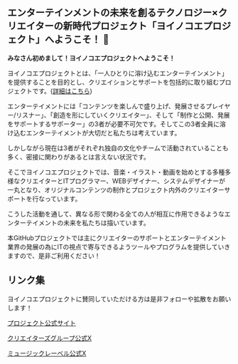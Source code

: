 ## エンターテインメントの未来を創るテクノロジー×クリエイターの新時代プロジェクト「ヨイノコエプロジェクト」へようこそ！ 👋

**みなさん初めまして！ヨイノコエプロジェクトへようこそ！**

ヨイノコエプロジェクトとは、「一人ひとりに溶け込むエンターテインメント」を提供することを目的とし、クリエイションとサポートを包括的に取り組むプロジェクトです。([詳細はこちら](https://yoinokoe.jp/about-us/))

エンターテイメントには「コンテンツを楽しんで盛り上げ、発展させるプレイヤー/リスナー」、「創造を形にしていくクリエイター」、そして「制作と公開、発展をサポートするサポーター」の3者が必要不可欠です。そしてこの3者全員に溶け込むエンターテイメントが大切だと私たちは考えています。

しかしながら現在は3者がそれぞれ独自の文化やチームで活動されていることも多く、密接に関わりがあるとは言えない状況です。

そこでヨイノコエプロジェクトでは、音楽・イラスト・動画を始めとする多種多様なクリエイターとITプログラマー、WEBデザイナー、システムデザイナーが一丸となり、オリジナルコンテンツの制作とプロジェクト内外のクリエイターサポートを行なっています。

こうした活動を通して、異なる形で関わる全ての人が相互に作用できるようなエンターテイメントの未来を私たちは描いています。

本GitHubプロジェクトでは主にクリエイターのサポートとエンターテイメント業界の発展の為にITの視点で寄与できるようツールやプログラムを提供していきますので、是非ご利用ください！

## リンク集

ヨイノコエプロジェクトに賛同していただける方は是非フォローや拡散をお願いします！

[プロジェクト公式サイト](https://yoinokoe.jp/)

[クリエイターズグループ公式X](https://x.com/YOINOKOE_GROUP)

[ミュージックレーベル公式X](https://x.com/YE_RECORDS_JP)
